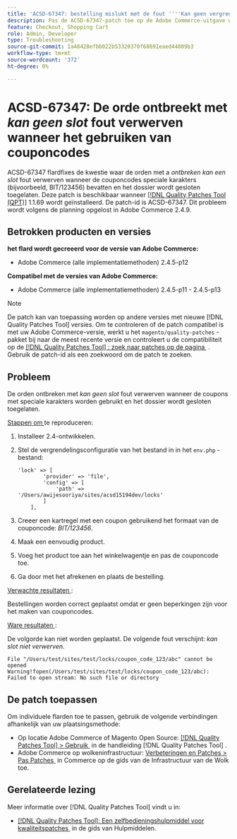 ```yaml
---
title: 'ACSD-67347: bestelling mislukt met de fout ''''Kan geen vergrendeling verkrijgen'''' bij gebruik van couponcodes'
description: Pas de ACSD-67347-patch toe op de Adobe Commerce-uitgave waar orders mislukken met de fout ''Kan geen vergrendeling verkrijgen'' wanneer couponcodes speciale tekens bevatten (bijvoorbeeld BIT/123456) en bestandsvergrendeling is ingeschakeld.
feature: Checkout, Shopping Cart
role: Admin, Developer
type: Troubleshooting
source-git-commit: 1a48428efbb022b53320370f68691eaed44809b3
workflow-type: tm+mt
source-wordcount: '372'
ht-degree: 0%

---
```



# ACSD-67347: De orde ontbreekt met *kan geen slot* fout verwerven wanneer het gebruiken van couponcodes

ACSD-67347 flardfixes de kwestie waar de orden met a *ontbreken kan een slot* fout verwerven wanneer de couponcodes speciale karakters (bijvoorbeeld, BIT/123456) bevatten en het dossier wordt gesloten toegelaten. Deze patch is beschikbaar wanneer [[!DNL Quality Patches Tool (QPT)]](/help/tools/quality-patches-tool/quality-patches-tool-to-self-serve-quality-patches.md) 1.1.69 wordt geïnstalleerd. De patch-id is ACSD-67347. Dit probleem wordt volgens de planning opgelost in Adobe Commerce 2.4.9.

## Betrokken producten en versies

**het flard wordt gecreeerd voor de versie van Adobe Commerce:**

* Adobe Commerce (alle implementatiemethoden) 2.4.5-p12

**Compatibel met de versies van Adobe Commerce:**

* Adobe Commerce (alle implementatiemethoden) 2.4.5-p11 - 2.4.5-p13

>[!NOTE]
>
>De patch kan van toepassing worden op andere versies met nieuwe [!DNL Quality Patches Tool] versies. Om te controleren of de patch compatibel is met uw Adobe Commerce-versie, werkt u het `magento/quality-patches` -pakket bij naar de meest recente versie en controleert u de compatibiliteit op de [[!DNL Quality Patches Tool] : zoek naar patches op de pagina &#x200B;](https://experienceleague.adobe.com/tools/commerce-quality-patches/index.html?lang=nl-NL) . Gebruik de patch-id als een zoekwoord om de patch te zoeken.

## Probleem

De orden ontbreken met *kan geen slot* fout verwerven wanneer de coupons met speciale karakters worden gebruikt en het dossier wordt gesloten toegelaten.

<u> Stappen om </u> te reproduceren:

1. Installeer 2.4-ontwikkelen.
1. Stel de vergrendelingsconfiguratie van het bestand in in het `env.php` -bestand:

   ```
   'lock' => [
           'provider' => 'file',
           'config' => [
               'path' => '/Users/awijesooriya/sites/acsd15194dev/locks'
           ]
       ],
   ```

1. Creeer een kartregel met een coupon gebruikend het formaat van de couponcode: *BIT/123456*.
1. Maak een eenvoudig product.
1. Voeg het product toe aan het winkelwagentje en pas de couponcode toe.
1. Ga door met het afrekenen en plaats de bestelling.

<u> Verwachte resultaten </u>:

Bestellingen worden correct geplaatst omdat er geen beperkingen zijn voor het maken van couponcodes.

<u> Ware resultaten </u>:

De volgorde kan niet worden geplaatst. De volgende fout verschijnt: *kan slot niet verwerven.*

```
File "/Users/test/sites/test/locks/coupon_code_123/abc" cannot be opened Warning!fopen(/Users/test/sites/test/locks/coupon_code_123/abc): Failed to open stream: No such file or directory
```

## De patch toepassen

Om individuele flarden toe te passen, gebruik de volgende verbindingen afhankelijk van uw plaatsingsmethode:

* Op locatie Adobe Commerce of Magento Open Source: [[!DNL Quality Patches Tool] > Gebruik &#x200B;](/help/tools/quality-patches-tool/usage.md) in de handleiding [!DNL Quality Patches Tool] .
* Adobe Commerce op wolkeninfrastructuur: [&#x200B; Verbeteringen en Patches > Pas Patches &#x200B;](https://experienceleague.adobe.com/docs/commerce-cloud-service/user-guide/develop/upgrade/apply-patches.html?lang=nl-NL) in Commerce op de gids van de Infrastructuur van de Wolk toe.

## Gerelateerde lezing

Meer informatie over [!DNL Quality Patches Tool] vindt u in:

* [[!DNL Quality Patches Tool]: Een zelfbedieningshulpmiddel voor kwaliteitspatches &#x200B;](/help/tools/quality-patches-tool/quality-patches-tool-to-self-serve-quality-patches.md) in de gids van Hulpmiddelen.
